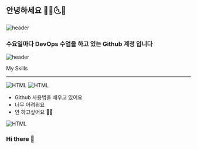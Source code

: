 ## 안녕하세요 🌟🌞🌜🌛
![header](https://capsule-render.vercel.app/api?text=반가워요!)
### 수요일마다 DevOps 수업을 하고 있는 Github 계정 입니다
![header](https://capsule-render.vercel.app/api?text=capsule_render&animation=fadeIn)

My Skills
<br/> <hr/>
![HTML](https://img.shields.io/badge/HTML-E34F26)
![HTML](https://img.shields.io/badge/CSS-1572B6)


- Github 사용법을 배우고 있어요
- 너무 어려워요
- 안 하고싶어요 🧗‍♂️


![HTML](https://github-readme-stats.vercel.app/api?username=qwerdf1133&hide_title=true&show_icons=[%E2%80%A6])
### Hi there 👋

<!--
**qwerdf1133/qwerdf1133** is a ✨ _special_ ✨ repository because its `README.md` (this file) appears on your GitHub profile.

Here are some ideas to get you started:

- 🔭 I’m currently working on ...
- 🌱 I’m currently learning ...
- 👯 I’m looking to collaborate on ...
- 🤔 I’m looking for help with ...
- 💬 Ask me about ...
- 📫 How to reach me: ...
- 😄 Pronouns: ...
- ⚡ Fun fact: ...
-->
